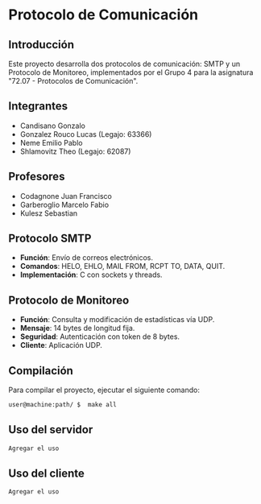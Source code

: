 # Protocolo de Comunicación

## Introducción
Este proyecto desarrolla dos protocolos de comunicación: SMTP y un Protocolo de Monitoreo, implementados por el Grupo 4 para la asignatura "72.07 - Protocolos de Comunicación".

## Integrantes
- Candisano Gonzalo
- Gonzalez Rouco Lucas (Legajo: 63366)
- Neme Emilio Pablo
- Shlamovitz Theo (Legajo: 62087)

## Profesores
- Codagnone Juan Francisco
- Garberoglio Marcelo Fabio
- Kulesz Sebastian

## Protocolo SMTP
- **Función**: Envío de correos electrónicos.
- **Comandos**: HELO, EHLO, MAIL FROM, RCPT TO, DATA, QUIT.
- **Implementación**: C con sockets y threads.

## Protocolo de Monitoreo
- **Función**: Consulta y modificación de estadísticas vía UDP.
- **Mensaje**: 14 bytes de longitud fija.
- **Seguridad**: Autenticación con token de 8 bytes.
- **Cliente**: Aplicación UDP.

## Compilación
Para compilar el proyecto, ejecutar el siguiente comando:
```bash
user@machine:path/ $  make all
```

## Uso del servidor
```bash
Agregar el uso
```

## Uso del cliente
```bash
Agregar el uso
```